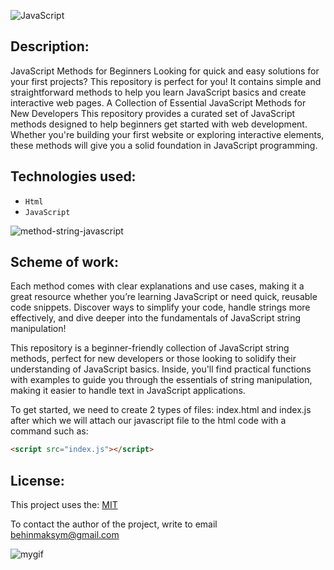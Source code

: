 ![JavaScript](https://img.shields.io/badge/-javascript-blue?logo=javascript)

## **Description:**
JavaScript Methods for Beginners
Looking for quick and easy solutions for your first projects? This repository is perfect for you! It contains simple and straightforward methods to help you learn JavaScript basics and create interactive web pages.
A Collection of Essential JavaScript Methods for New Developers
This repository provides a curated set of JavaScript methods designed to help beginners get started with web development. Whether you're building your first website or exploring interactive elements, these methods will give you a solid foundation in JavaScript programming.

## Technologies used:
*  `Html`
*  `JavaScript`

![method-string-javascript](https://github.com/user-attachments/assets/71546aaf-a12a-4051-aece-cf0a792e2fcd)


## Scheme of work:
Each method comes with clear explanations and use cases, making it a great resource whether you’re learning JavaScript or need quick, reusable code snippets. Discover ways to simplify your code, handle strings more effectively, and dive deeper into the fundamentals of JavaScript string manipulation!

This repository is a beginner-friendly collection of JavaScript string methods, perfect for new developers or those looking to solidify their understanding of JavaScript basics. Inside, you'll find practical functions with examples to guide you through the essentials of string manipulation, making it easier to handle text in JavaScript applications.

To get started, we need to create 2 types of files: index.html and index.js after which we will attach our javascript file to the html code with a command such as: 
```html
<script src="index.js"></script>
```

## License:
This project uses the: [MIT](https://github.com/istbega/String-Methods-in-JavaScript/blob/main/LICENSE)

To contact the author of the project, write to email behinmaksym@gmail.com

![mygif](https://media.giphy.com/media/jM4NGpvx6jZmW93hcZ/giphy.gif?cid=790b7611wgnq1u0q8k3j5j1wq6a6q44vmk20j8bn2iitks11&ep=v1_gifs_search&rid=giphy.gif&ct=g)

